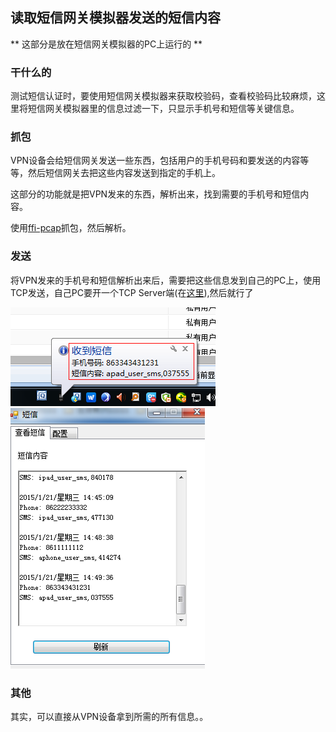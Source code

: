 ## 读取短信网关模拟器发送的短信内容

** 这部分是放在短信网关模拟器的PC上运行的 **

### 干什么的

测试短信认证时，要使用短信网关模拟器来获取校验码，查看校验码比较麻烦，这里将短信网关模拟器里的信息过滤一下，只显示手机号和短信等关键信息。

### 抓包

VPN设备会给短信网关发送一些东西，包括用户的手机号码和要发送的内容等等，然后短信网关去把这些内容发送到指定的手机上。

这部分的功能就是把VPN发来的东西，解析出来，找到需要的手机号和短信内容。

使用[ffi-pcap](https://github.com/sophsec/ffi-pcap)抓包，然后解析。


### 发送

将VPN发来的手机号和短信解析出来后，需要把这些信息发到自己的PC上，使用TCP发送，自己PC要开一个TCP Server端(在[这里](http://200.200.0.36/86194/sms_receive/tree/master)),然后就行了

![](./sms1.png)
![](./sms2.png)

### 其他

其实，可以直接从VPN设备拿到所需的所有信息。。
